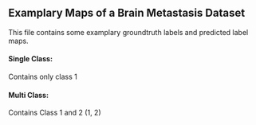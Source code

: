## Examplary Maps of a Brain Metastasis Dataset
This file contains some examplary groundtruth labels and predicted label maps.


#### Single Class:
Contains only class 1

#### Multi Class:
Contains Class 1 and 2 (1, 2)